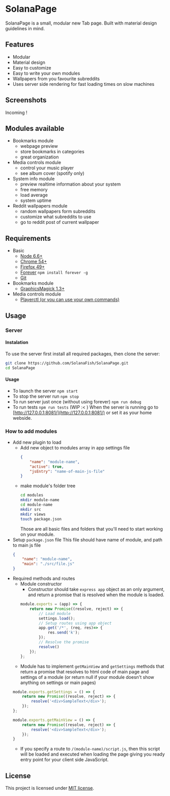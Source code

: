 # SolanaPage

SolanaPage is a small, modular new Tab page.
Built with material design guidelines in mind.

## Features

- Modular
- Material design
- Easy to customize
- Easy to write your own modules
- Wallpapers from you favourite subreddits
- Uses server side rendering for fast loading times on slow machines

## Screenshots
Incoming !

## Modules available

- Bookmarks module
    - webpage preview
    - store bookmarks in categories
    - great organization
- Media controls module
    - control your music player
    - see album cover (spotify only)
- System info module
    - preview realtime information about your system
    - free memory
    - load average
    - system uptime
- Reddit wallpapers module
    - random wallpapers form subreddits
    - customize what subreddits to use
    - go to reddit post of current wallpaper

## Requirements

- Basic
    - [Node 6.6+](https://nodejs.org/en/download/package-manager/)
    - [Chrome 54+](https://www.google.com/chrome/browser/desktop/index.html)
    - [Firefox 49+](https://www.mozilla.org/pl/firefox/new/)
    - [Forever](https://github.com/foreverjs/forever) `npm install forever -g`
    - [Git](https://git-scm.com/book/en/v2/Getting-Started-Installing-Git)
- Bookmarks module
    - [GraphicsMagick 1.3+](http://www.graphicsmagick.org/README.html)
- Media controls module
    - [Playerctl (or you can use your own commands)](https://github.com/acrisci/playerctl)

## Usage

### Server
#### Instalation

To use the server first install all required packages, then clone the server:
```bash
git clone https://github.com/SolanaFish/SolanaPage.git
cd SolanaPage
```
#### Usage
- To  launch the server `npm start`
- To stop the server run `npm stop`
- To run server just once (without using forever) `npm run debug`
- To run tests `npm run tests` (WIP :< )
    When the server is running go to [http://127.0.0.1:8081/](http://127.0.0.1:8081/) or set it as your home webside.

### How to add modules

- Add new plugin to load
    - Add new object to modules array in app settings file
        ```JSON
        {
            "name": "module-name",
            "active": true,
            "jsEntry": "name-of-main-js-file"
        }
        ```
    - make module's folder tree
        ```bash
        cd modules
        mkdir module-name
        cd module-name
        mkdir src
        mkdir views
        touch package.json
        ```
        Those are all basic files and folders that you'll need to start working on your module.
- Setup `package.json` file
    This file should have name of module, and path to main js file
    ```json
    {
        "name": "module-name",
        "main": "./src/file.js"
    }
    ```
- Required methods and routes
    - Module constructor
        - Constructor should take `express app` object as an only argument, and return a promise that is resolved when the module is loaded.
        ```JavaScript
        module.exports = (app) => {
            return new Promise((resolve, reject) => {
                // Load module
                settings.load();
                // Setup routes using app object
                app.get('/*', (req, res)=> {
                    res.send('k');
                });
                // Resolve the promise
                resolve()
            });
        };
        ```
    - Module has to implement `getMainView` and `getSettings` methods that return a promise that resolves to html code of main page and settings of a module (or return null if your module doesn't show anything on settings or main pages)
    ```JavaScript
    module.exports.getSettings = () => {
        return new Promise((resolve, reject) => {
            resolve('<div>SampleText</div>');
        });
    };

    module.exports.getMainView = () => {
        return new Promise((resolve, reject) => {
            resolve('<div>SampleText</div>');
        });
    }
    ```
    - If you specify a route to `/(module-name)/script.js`, then this script will be loaded and executed when loading the page giving you ready entry point for your client side JavaScript.

## License

This project is licensed under [MIT license](LICENSE).
